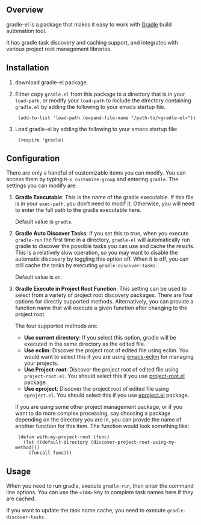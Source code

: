 ## Overview

gradle-el is a package that makes it easy to work with
[Gradle](http://www.gradle.org/) build automation tool.

It has gradle task discovery and caching support, and integrates with
various project root management libraries.

## Installation
1. download gradle-el package.
1. Either copy `gradle.el` from this package to a directory that is in your `load-path`, or
   modify your `load-path` to include the directory containing `gradle.el` by adding the following to
   your emacs startup file.

        (add-to-list 'load-path (expand-file-name "/path-to/<gradle-el>"))

1. Load gradle-el by adding the following to your emacs startup file:

        (require 'gradle)

## Configuration

There are only a handful of customizable items you can modify. You can
access them by typing `M-x customize-group` and entering `gradle`. The
settings you can modify are:

1. **Gradle Executable**: This is the name of the gradle executable.
   If this file is in your `exec-path`, you don't need to modif it.
   Otherwise, you will need to enter the full path to the gradle executable here.

   Default value is `gradle`.

1. **Gradle Auto Discover Tasks**: If you set this to true, when you execute
   `gradle-run` the first time in a directory, `gradle-el` will automatically run
   gradle to discover the possible tasks you can use and cache the results. This is
   a relatively slow operation, so you may want to disable the automatic discovery by
   toggling this option off. When it is off, you can still cache the tasks by executing
   `gradle-discover-tasks`.

   Default value is `on`.

1. **Gradle Execute in Project Root Function**: This setting can be used to select from a
   variety of project root discovery packages. There are four options for directly supported
   methods. Alternatively, you can provide a function name that will execute a given function
   after changing to the project root.

   The four supported methods are:
   * **Use current directory**: If you select this option, gradle will be executed in the
     same directory as the edited file.
   * **Use eclim**: Discover the project root of edited file using eclim. You would want to
     select this if you are using [emacs-eclim](https://github.com/senny/emacs-eclim) for
     managing your projects.
   * **Use Project-root**: Discover the project root of edited file using `project-root.el`.
     You should select this if you use [project-root.el](http://solovyov.net/project-root/)
     package.
   * **Use eproject**: Discover the project root of edited file using `eproject.el`.
     You should select this if you use [eproject.el](https://github.com/jrockway/eproject)
     package.

   If you are using some other project management package, or if you want to do more complex
   processing, say choosing a package depending on the directory you are in, you can provde
   the name of another function for this item. The function would look something like:

        (defun with-my-project-root (func)
          (let ((default-directory (discover-project-root-using-my-method)))
            (funcall func)))


## Usage

When you need to run gradle, execute `gradle-run`, then enter the
command line options. You can use the `<TAB>` key to complete task
names here if they are cached.

If you want to update the task name cache, you need to execute
`gradle-discover-tasks`.
